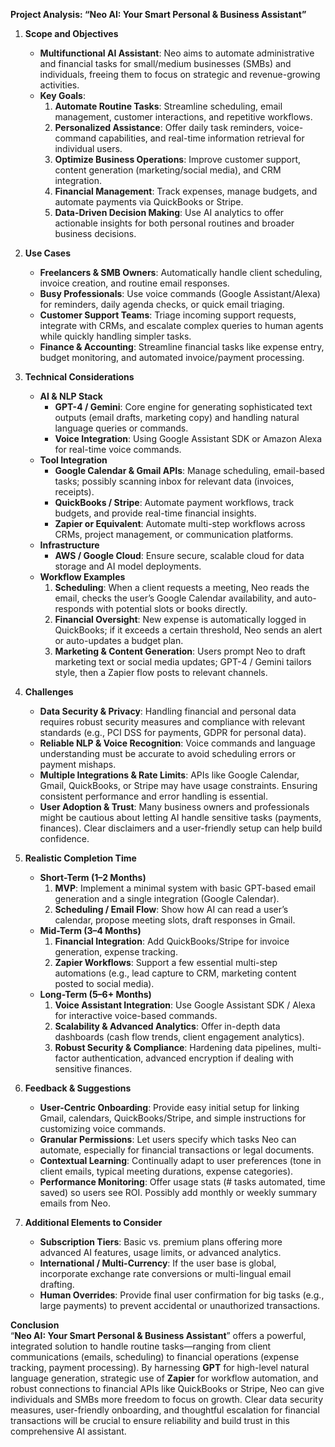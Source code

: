**Project Analysis: “Neo AI: Your Smart Personal & Business Assistant”**

1. **Scope and Objectives**

   - **Multifunctional AI Assistant**: Neo aims to automate administrative and financial tasks for small/medium businesses (SMBs) and individuals, freeing them to focus on strategic and revenue-growing activities.
   - **Key Goals**:
     1. **Automate Routine Tasks**: Streamline scheduling, email management, customer interactions, and repetitive workflows.
     2. **Personalized Assistance**: Offer daily task reminders, voice-command capabilities, and real-time information retrieval for individual users.
     3. **Optimize Business Operations**: Improve customer support, content generation (marketing/social media), and CRM integration.
     4. **Financial Management**: Track expenses, manage budgets, and automate payments via QuickBooks or Stripe.
     5. **Data-Driven Decision Making**: Use AI analytics to offer actionable insights for both personal routines and broader business decisions.

2. **Use Cases**

   - **Freelancers & SMB Owners**: Automatically handle client scheduling, invoice creation, and routine email responses.
   - **Busy Professionals**: Use voice commands (Google Assistant/Alexa) for reminders, daily agenda checks, or quick email triaging.
   - **Customer Support Teams**: Triage incoming support requests, integrate with CRMs, and escalate complex queries to human agents while quickly handling simpler tasks.
   - **Finance & Accounting**: Streamline financial tasks like expense entry, budget monitoring, and automated invoice/payment processing.

3. **Technical Considerations**

   - **AI & NLP Stack**
     - **GPT-4 / Gemini**: Core engine for generating sophisticated text outputs (email drafts, marketing copy) and handling natural language queries or commands.
     - **Voice Integration**: Using Google Assistant SDK or Amazon Alexa for real-time voice commands.
   - **Tool Integration**
     - **Google Calendar & Gmail APIs**: Manage scheduling, email-based tasks; possibly scanning inbox for relevant data (invoices, receipts).
     - **QuickBooks / Stripe**: Automate payment workflows, track budgets, and provide real-time financial insights.
     - **Zapier or Equivalent**: Automate multi-step workflows across CRMs, project management, or communication platforms.
   - **Infrastructure**
     - **AWS / Google Cloud**: Ensure secure, scalable cloud for data storage and AI model deployments.
   - **Workflow Examples**
     1. **Scheduling**: When a client requests a meeting, Neo reads the email, checks the user’s Google Calendar availability, and auto-responds with potential slots or books directly.
     2. **Financial Oversight**: New expense is automatically logged in QuickBooks; if it exceeds a certain threshold, Neo sends an alert or auto-updates a budget plan.
     3. **Marketing & Content Generation**: Users prompt Neo to draft marketing text or social media updates; GPT-4 / Gemini tailors style, then a Zapier flow posts to relevant channels.

4. **Challenges**

   - **Data Security & Privacy**: Handling financial and personal data requires robust security measures and compliance with relevant standards (e.g., PCI DSS for payments, GDPR for personal data).
   - **Reliable NLP & Voice Recognition**: Voice commands and language understanding must be accurate to avoid scheduling errors or payment mishaps.
   - **Multiple Integrations & Rate Limits**: APIs like Google Calendar, Gmail, QuickBooks, or Stripe may have usage constraints. Ensuring consistent performance and error handling is essential.
   - **User Adoption & Trust**: Many business owners and professionals might be cautious about letting AI handle sensitive tasks (payments, finances). Clear disclaimers and a user-friendly setup can help build confidence.

5. **Realistic Completion Time**

   - **Short-Term (1–2 Months)**
     1. **MVP**: Implement a minimal system with basic GPT-based email generation and a single integration (Google Calendar).
     2. **Scheduling / Email Flow**: Show how AI can read a user’s calendar, propose meeting slots, draft responses in Gmail.
   - **Mid-Term (3–4 Months)**
     1. **Financial Integration**: Add QuickBooks/Stripe for invoice generation, expense tracking.
     2. **Zapier Workflows**: Support a few essential multi-step automations (e.g., lead capture to CRM, marketing content posted to social media).
   - **Long-Term (5–6+ Months)**
     1. **Voice Assistant Integration**: Use Google Assistant SDK / Alexa for interactive voice-based commands.
     2. **Scalability & Advanced Analytics**: Offer in-depth data dashboards (cash flow trends, client engagement analytics).
     3. **Robust Security & Compliance**: Hardening data pipelines, multi-factor authentication, advanced encryption if dealing with sensitive finances.

6. **Feedback & Suggestions**

   - **User-Centric Onboarding**: Provide easy initial setup for linking Gmail, calendars, QuickBooks/Stripe, and simple instructions for customizing voice commands.
   - **Granular Permissions**: Let users specify which tasks Neo can automate, especially for financial transactions or legal documents.
   - **Contextual Learning**: Continually adapt to user preferences (tone in client emails, typical meeting durations, expense categories).
   - **Performance Monitoring**: Offer usage stats (# tasks automated, time saved) so users see ROI. Possibly add monthly or weekly summary emails from Neo.

7. **Additional Elements to Consider**
   - **Subscription Tiers**: Basic vs. premium plans offering more advanced AI features, usage limits, or advanced analytics.
   - **International / Multi-Currency**: If the user base is global, incorporate exchange rate conversions or multi-lingual email drafting.
   - **Human Overrides**: Provide final user confirmation for big tasks (e.g., large payments) to prevent accidental or unauthorized transactions.

**Conclusion**  
“**Neo AI: Your Smart Personal & Business Assistant**” offers a powerful, integrated solution to handle routine tasks—ranging from client communications (emails, scheduling) to financial operations (expense tracking, payment processing). By harnessing **GPT** for high-level natural language generation, strategic use of **Zapier** for workflow automation, and robust connections to financial APIs like QuickBooks or Stripe, Neo can give individuals and SMBs more freedom to focus on growth. Clear data security measures, user-friendly onboarding, and thoughtful escalation for financial transactions will be crucial to ensure reliability and build trust in this comprehensive AI assistant.

